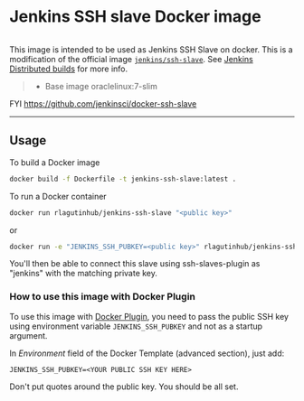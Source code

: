 # Jenkins SSH slave Docker image
```
```
This image is intended to be used as Jenkins SSH Slave on docker. This is a modification of the official image [`jenkins/ssh-slave`](https://hub.docker.com/r/jenkins/ssh-slave/). See [Jenkins Distributed builds](https://wiki.jenkins-ci.org/display/JENKINS/Distributed+builds) for more info.
> * Base image oraclelinux:7-slim

FYI https://github.com/jenkinsci/docker-ssh-slave
***

## Usage

To build a Docker image

```bash
docker build -f Dockerfile -t jenkins-ssh-slave:latest .
```

To run a Docker container

```bash
docker run rlagutinhub/jenkins-ssh-slave "<public key>"
```
or
```bash
docker run -e "JENKINS_SSH_PUBKEY=<public key>" rlagutinhub/jenkins-ssh-slave
```

You'll then be able to connect this slave using ssh-slaves-plugin as "jenkins" with the matching private key.

### How to use this image with Docker Plugin

To use this image with [Docker Plugin](https://wiki.jenkins-ci.org/display/JENKINS/Docker+Plugin), you need to
pass the public SSH key using environment variable `JENKINS_SSH_PUBKEY` and not as a startup argument.

In _Environment_ field of the Docker Template (advanced section), just add:

    JENKINS_SSH_PUBKEY=<YOUR PUBLIC SSH KEY HERE>

Don't put quotes around the public key. You should be all set.
